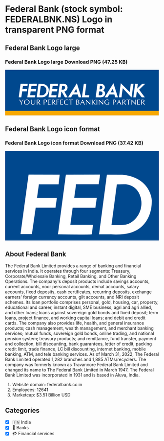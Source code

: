 # Federal Bank (stock symbol: FEDERALBNK.NS) Logo in transparent PNG format

## Federal Bank Logo large

### Federal Bank Logo large Download PNG (47.25 KB)

![Federal Bank Logo large Download PNG (47.25 KB)](/img/orig/FEDERALBNK.NS_BIG-37520d13.png)

## Federal Bank Logo icon format

### Federal Bank Logo icon format Download PNG (37.42 KB)

![Federal Bank Logo icon format Download PNG (37.42 KB)](/img/orig/FEDERALBNK.NS-fe6ad2b0.png)

## About Federal Bank

The Federal Bank Limited provides a range of banking and financial services in India. It operates through four segments: Treasury, Corporate/Wholesale Banking, Retail Banking, and Other Banking Operations. The company's deposit products include savings accounts, current accounts, noor personal accounts, demat accounts, salary accounts, fixed deposits, cash certificates, recurring deposits, exchange earners' foreign currency accounts, gilt accounts, and NRI deposit schemes. Its loan portfolio comprises personal, gold, housing, car, property, educational and career, instant digital, SME business, agri and agri allied, and other loans; loans against sovereign gold bonds and fixed deposit; term loans, project finance, and working capital loans; and debit and credit cards. The company also provides life, health, and general insurance products; cash management, wealth management, and merchant banking services; mutual funds, sovereign gold bonds, online trading, and national pension system; treasury products; and remittance, fund transfer, payment and collection, bill discounting, bank guarantees, letter of credit, packing credit limit, trade finance, LC bill discounting, internet banking, mobile banking, ATM, and tele banking services. As of March 31, 2022, The Federal Bank Limited operated 1,282 branches and 1,885 ATMs/recyclers. The company was formerly known as Travancore Federal Bank Limited and changed its name to The Federal Bank Limited in March 1947. The Federal Bank Limited was incorporated in 1931 and is based in Aluva, India.

1. Website domain: federalbank.co.in
2. Employees: 12641
3. Marketcap: $3.51 Billion USD


## Categories
- [x] 🇮🇳 India
- [x] 🏦 Banks
- [x] 💳 Financial services
